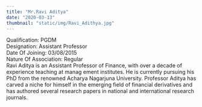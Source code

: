 ```yaml
---
title: "Mr.Ravi Aditya"
date: "2020-03-13"
thumbnail: "static/img/Ravi_Adithya.jpg"
---
```


Qualification: PGDM  
Designation: Assistant Professor  
Date Of Joining: 03/08/2015  
Nature Of Association: Regular  
Ravi Aditya is an Assistant Professor of Finance, with over a decade of experience teaching at manag ement institutes. He is currently pursuing his PhD from the renowned Acharya Nagarjuna University. Professor Aditya has carved a niche for himself in the emerging field of financial derivatives and has authored several research papers in national and international research journals.
